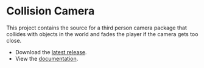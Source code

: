 # Collision Camera

This project contains the source for a third person camera package that collides with objects in the world and fades the player if the camera gets too close.

- Download the [latest release](https://github.com/LSBUGPG/CollisionCamera/releases/latest).
- View the [documentation](https://github.com/LSBUGPG/CollisionCamera/blob/master/Assets/CollisionCamera/Documentation/UserGuide.md).